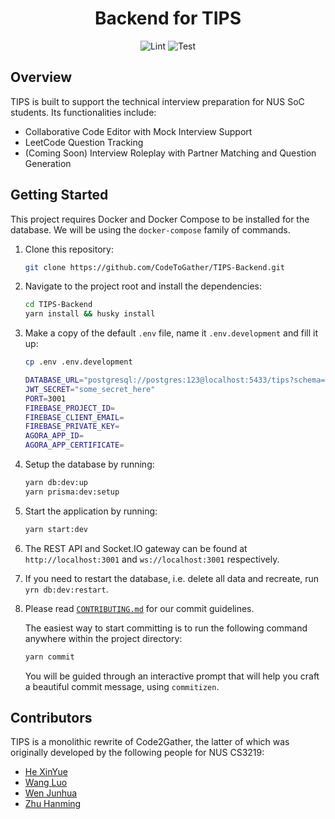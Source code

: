 <!-- markdownlint-disable MD033 MD041 -->
<h1 align="center">Backend for TIPS</h1>

<p align="center"><img src="https://github.com/CodeToGather/TIPS-Backend/workflows/Lint/badge.svg" alt="Lint" />&nbsp;<img src="https://github.com/CodeToGather/TIPS-Backend/workflows/Test/badge.svg" alt="Test" /></p>

## Overview

TIPS is built to support the technical interview preparation for NUS SoC students. Its functionalities include:

- Collaborative Code Editor with Mock Interview Support
- LeetCode Question Tracking
- (Coming Soon) Interview Roleplay with Partner Matching and Question Generation

## Getting Started

This project requires Docker and Docker Compose to be installed for the database. We will be using the `docker-compose` family of commands.

1. Clone this repository:

   ```sh
   git clone https://github.com/CodeToGather/TIPS-Backend.git
   ```

1. Navigate to the project root and install the dependencies:

   ```sh
   cd TIPS-Backend
   yarn install && husky install
   ```

1. Make a copy of the default `.env` file, name it `.env.development` and fill it up:

   ```sh
   cp .env .env.development
   ```

   ```sh
   DATABASE_URL="postgresql://postgres:123@localhost:5433/tips?schema=public"
   JWT_SECRET="some_secret_here"
   PORT=3001
   FIREBASE_PROJECT_ID=
   FIREBASE_CLIENT_EMAIL=
   FIREBASE_PRIVATE_KEY=
   AGORA_APP_ID=
   AGORA_APP_CERTIFICATE=
   ```

1. Setup the database by running:

   ```sh
   yarn db:dev:up
   yarn prisma:dev:setup
   ```

1. Start the application by running:

   ```sh
   yarn start:dev
   ```

1. The REST API and Socket.IO gateway can be found at `http://localhost:3001` and `ws://localhost:3001` respectively.

1. If you need to restart the database, i.e. delete all data and recreate, run `yrn db:dev:restart`.

1. Please read [`CONTRIBUTING.md`](CONTRIBUTING.md) for our commit guidelines.

   The easiest way to start committing is to run the following command anywhere within the project directory:

   ```sh
   yarn commit
   ```

   You will be guided through an interactive prompt that will help you craft a beautiful commit message, using `commitizen`.

## Contributors

TIPS is a monolithic rewrite of Code2Gather, the latter of which was originally developed by the following people for NUS CS3219:

- [He XinYue](https://github.com/eksinyue)
- [Wang Luo](https://github.com/Asthenosphere)
- [Wen Junhua](https://github.com/Jh123x)
- [Zhu Hanming](https://github.com/zhuhanming)
